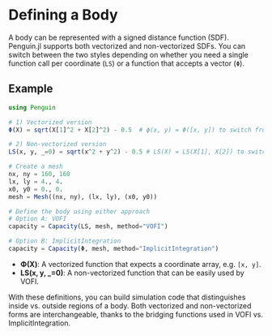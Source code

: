 # Defining a Body

A body can be represented with a signed distance function (SDF). Penguin.jl supports both vectorized and non-vectorized SDFs. You can switch between the two styles depending on whether you need a single function call per coordinate (`LS`) or a function that accepts a vector (`Φ`).

## Example

```julia
using Penguin

# 1) Vectorized version
Φ(X) = sqrt(X[1]^2 + X[2]^2) - 0.5  # ϕ(x, y) = Φ([x, y]) to switch from vectorized to non-vectorized

# 2) Non-vectorized version
LS(x, y, _=0) = sqrt(x^2 + y^2) - 0.5 # LS(X) = LS(X[1], X[2]) to switch from non-vectorized to vectorized

# Create a mesh
nx, ny = 160, 160
lx, ly = 4., 4.
x0, y0 = 0., 0.
mesh = Mesh((nx, ny), (lx, ly), (x0, y0))

# Define the body using either approach
# Option A: VOFI
capacity = Capacity(LS, mesh, method="VOFI")

# Option B: ImplicitIntegration
capacity = Capacity(Φ, mesh, method="ImplicitIntegration")
```

- **Φ(X)**: A vectorized function that expects a coordinate array, e.g. `[x, y]`.  
- **LS(x, y, _=0)**: A non-vectorized function that can be easily used by VOFI.  


With these definitions, you can build simulation code that distinguishes inside vs. outside regions of a body. Both vectorized and non-vectorized forms are interchangeable, thanks to the bridging functions used in VOFI vs. ImplicitIntegration.